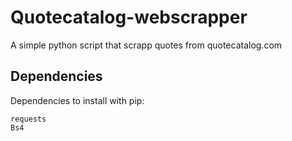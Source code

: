 # Quotecatalog-webscrapper
A simple python script that scrapp quotes from quotecatalog.com

## Dependencies
Dependencies to install with pip:
```
requests
Bs4
```
